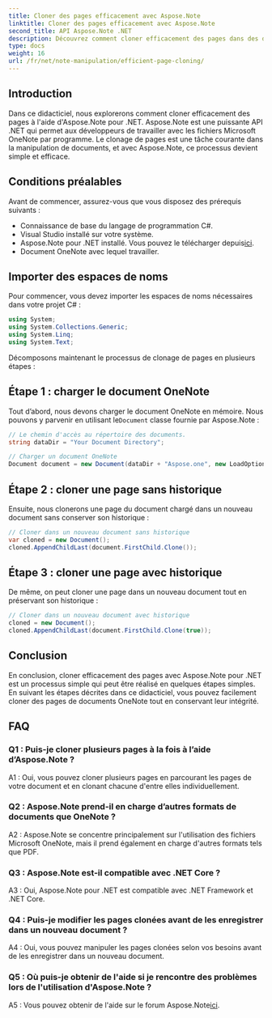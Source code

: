 ```yaml
---
title: Cloner des pages efficacement avec Aspose.Note
linktitle: Cloner des pages efficacement avec Aspose.Note
second_title: API Aspose.Note .NET
description: Découvrez comment cloner efficacement des pages dans des documents OneNote à l'aide d'Aspose.Note pour .NET. Suivez notre tutoriel étape par étape pour une mise en œuvre facile.
type: docs
weight: 16
url: /fr/net/note-manipulation/efficient-page-cloning/
---
```

## Introduction

Dans ce didacticiel, nous explorerons comment cloner efficacement des pages à l'aide d'Aspose.Note pour .NET. Aspose.Note est une puissante API .NET qui permet aux développeurs de travailler avec les fichiers Microsoft OneNote par programme. Le clonage de pages est une tâche courante dans la manipulation de documents, et avec Aspose.Note, ce processus devient simple et efficace.

## Conditions préalables

Avant de commencer, assurez-vous que vous disposez des prérequis suivants :

- Connaissance de base du langage de programmation C#.
- Visual Studio installé sur votre système.
-  Aspose.Note pour .NET installé. Vous pouvez le télécharger depuis[ici](https://releases.aspose.com/note/net/).
- Document OneNote avec lequel travailler.

## Importer des espaces de noms

Pour commencer, vous devez importer les espaces de noms nécessaires dans votre projet C# :

```csharp
using System;
using System.Collections.Generic;
using System.Linq;
using System.Text;
```

Décomposons maintenant le processus de clonage de pages en plusieurs étapes :

## Étape 1 : charger le document OneNote

 Tout d’abord, nous devons charger le document OneNote en mémoire. Nous pouvons y parvenir en utilisant le`Document` classe fournie par Aspose.Note :

```csharp
// Le chemin d'accès au répertoire des documents.
string dataDir = "Your Document Directory";

// Charger un document OneNote
Document document = new Document(dataDir + "Aspose.one", new LoadOptions { LoadHistory = true });
```

## Étape 2 : cloner une page sans historique

Ensuite, nous clonerons une page du document chargé dans un nouveau document sans conserver son historique :

```csharp
// Cloner dans un nouveau document sans historique
var cloned = new Document();
cloned.AppendChildLast(document.FirstChild.Clone());
```

## Étape 3 : cloner une page avec historique

De même, on peut cloner une page dans un nouveau document tout en préservant son historique :

```csharp
// Cloner dans un nouveau document avec historique
cloned = new Document();
cloned.AppendChildLast(document.FirstChild.Clone(true));
```

## Conclusion

En conclusion, cloner efficacement des pages avec Aspose.Note pour .NET est un processus simple qui peut être réalisé en quelques étapes simples. En suivant les étapes décrites dans ce didacticiel, vous pouvez facilement cloner des pages de documents OneNote tout en conservant leur intégrité.

## FAQ

### Q1 : Puis-je cloner plusieurs pages à la fois à l’aide d’Aspose.Note ?

A1 : Oui, vous pouvez cloner plusieurs pages en parcourant les pages de votre document et en clonant chacune d'entre elles individuellement.

### Q2 : Aspose.Note prend-il en charge d’autres formats de documents que OneNote ?

A2 : Aspose.Note se concentre principalement sur l'utilisation des fichiers Microsoft OneNote, mais il prend également en charge d'autres formats tels que PDF.

### Q3 : Aspose.Note est-il compatible avec .NET Core ?

A3 : Oui, Aspose.Note pour .NET est compatible avec .NET Framework et .NET Core.

### Q4 : Puis-je modifier les pages clonées avant de les enregistrer dans un nouveau document ?

A4 : Oui, vous pouvez manipuler les pages clonées selon vos besoins avant de les enregistrer dans un nouveau document.

### Q5 : Où puis-je obtenir de l'aide si je rencontre des problèmes lors de l'utilisation d'Aspose.Note ?

 A5 : Vous pouvez obtenir de l'aide sur le forum Aspose.Note[ici](https://forum.aspose.com/c/note/28).